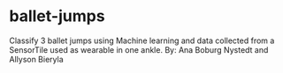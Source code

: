 # ballet-jumps
Classify 3 ballet jumps using Machine learning and data collected from a SensorTile used as wearable in one ankle.
By: Ana Boburg Nystedt and Allyson Bieryla 
